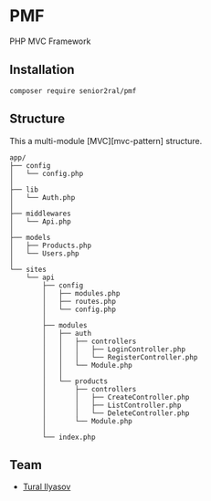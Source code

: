 # PMF
PHP MVC Framework

## Installation

```
composer require senior2ral/pmf
```

## Structure

This a multi-module [MVC][mvc-pattern] structure.

```
app/
├── config
│   └── config.php
│
├── lib
│   └── Auth.php
│
├── middlewares
│   └── Api.php
│
├── models
│   ├── Products.php
│   └── Users.php
│
└── sites
    └── api
        ├── config
        │   ├── modules.php
        │   ├── routes.php
        │   └── config.php
        │   
        ├── modules
        │   ├── auth
        │   │   ├── controllers
        │   │   │   ├── LoginController.php
        │   │   │   └── RegisterController.php
        │   │   └── Module.php
        │   │   
        │   └── products
        │       ├── controllers
        │       │   ├── CreateController.php
        │       │   ├── ListController.php
        │       │   └── DeleteController.php
        │       └── Module.php
        │      
        └── index.php
```

## Team

- <a href="https://github.com/senior2ral">Tural Ilyasov</a><br/>